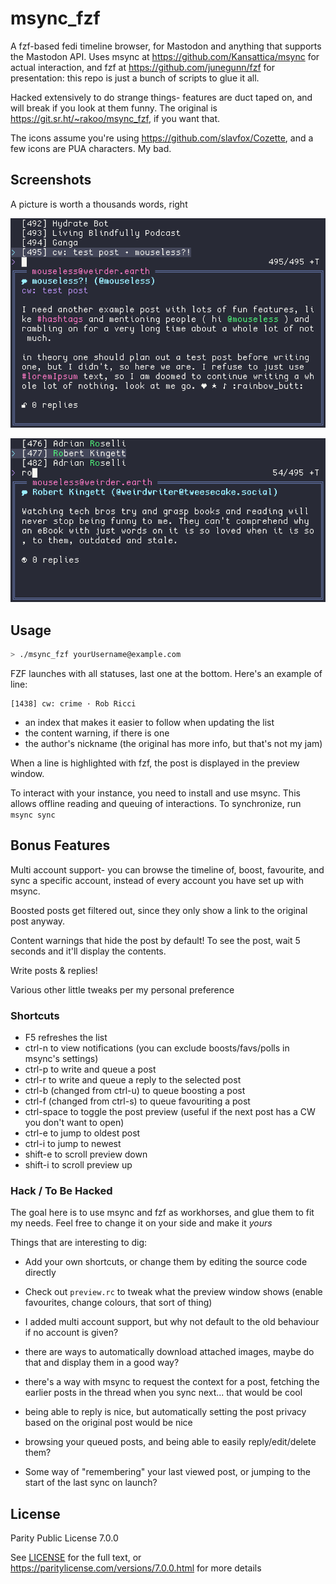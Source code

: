 # msync_fzf

A fzf-based fedi timeline browser, for Mastodon and anything that supports the Mastodon API. Uses msync at <https://github.com/Kansattica/msync> for actual interaction, and fzf at <https://github.com/junegunn/fzf> for presentation: this repo is just a bunch of scripts to glue it all.

Hacked extensively to do strange things- features are duct taped on, and will break if you look at them funny. The original is <https://git.sr.ht/~rakoo/msync_fzf>, if you want that.

The icons assume you're using <https://github.com/slavfox/Cozette>, and a few icons are PUA characters. My bad.
## Screenshots

A picture is worth a thousands words, right


![viewing the home timeline, with highlighted mentions and hashtags](./example.png)

![demonstration of timeline search, showing a post from Robert Kingett about tech bros and ebooks](./filtered.png)

## Usage

```sh
> ./msync_fzf yourUsername@example.com
```

FZF launches with all statuses, last one at the bottom. Here's an example of line:

```
[1438] cw: crime · Rob Ricci
```

- an index that makes it easier to follow when updating the list
- the content warning, if there is one
- the author's nickname (the original has more info, but that's not my jam)


When a line is highlighted with fzf, the post is displayed in the preview window.

To interact with your instance, you need to install and use msync. This allows offline reading and queuing of interactions. To synchronize, run `msync sync`

## Bonus Features

Multi account support- you can browse the timeline of, boost, favourite, and sync a specific account, instead of every account you have set up with msync.

Boosted posts get filtered out, since they only show a link to the original post anyway.

Content warnings that hide the post by default! To see the post, wait 5 seconds and it'll display the contents.

Write posts & replies!

Various other little tweaks per my personal preference

### Shortcuts

- F5 refreshes the list
- ctrl-n to view notifications (you can exclude boosts/favs/polls in msync's settings)
- ctrl-p to write and queue a post
- ctrl-r to write and queue a reply to the selected post
- ctrl-b (changed from ctrl-u) to queue boosting a post
- ctrl-f (changed from ctrl-s) to queue favouriting a post
- ctrl-space to toggle the post preview (useful if the next post has a CW you don't want to open)
- ctrl-e to jump to oldest post
- ctrl-i to jump to newest
- shift-e to scroll preview down
- shift-i to scroll preview up

### Hack / To Be Hacked

The goal here is to use msync and fzf as workhorses, and glue them to fit my needs. Feel free to change it on your side and make it *yours*

Things that are interesting to dig:

- Add your own shortcuts, or change them by editing the source code directly

- Check out `preview.rc` to tweak what the preview window shows (enable favourites, change colours, that sort of thing)

- I added multi account support, but why not default to the old behaviour if no account is given?

- there are ways to automatically download attached images, maybe do that and display them in a good way?

- there's a way with msync to request the context for a post, fetching the earlier posts in the thread when you sync next... that would be cool

- being able to reply is nice, but automatically setting the post privacy based on the original post would be nice

- browsing your queued posts, and being able to easily reply/edit/delete them?

- Some way of "remembering" your last viewed post, or jumping to the start of the last sync on launch?

## License

Parity Public License 7.0.0

See [LICENSE](./LICENSE) for the full text, or <https://paritylicense.com/versions/7.0.0.html> for more details
